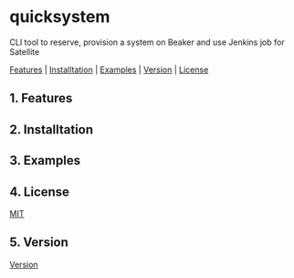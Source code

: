 # quicksystem
CLI tool to reserve, provision a system on Beaker and use Jenkins job for Satellite

[Features]() | [Installtation]() | [Examples]() | [Version]() | [License]()

## 1. Features

## 2. Installtation

## 3. Examples

## 4. License
[MIT](https://choosealicense.com/licenses/mit/)

## 5. Version
[Version](https://github.com/vijay8451/quicksystem/blob/master/setup.py#L11)
